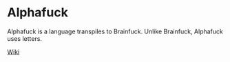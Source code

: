 # Alphafuck

Alphafuck is a language transpiles to Brainfuck. Unlike Brainfuck, Alphafuck uses letters.

[Wiki](https://github.com/betseg/Alphafuck/wiki/Commands)
